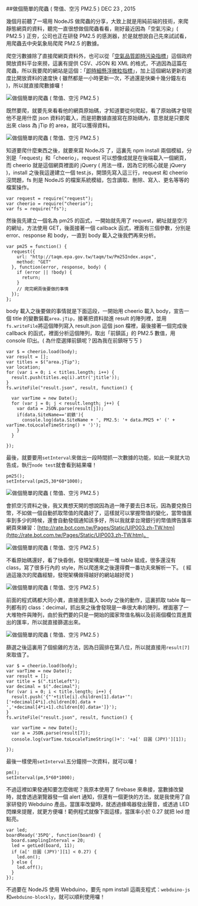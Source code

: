 <!-- @@master  = ../../_layout.html-->

<!-- @@block  =  jsBottom-->

<include src="../../_articles-js.html"></include>

<!-- @@close-->

<!-- @@block  =  css-->

<include src="../../_articles-css.html"></include>

<!-- @@close-->

<!-- @@block  =  articles-social-->

<include src="../../_articles-social.html"></include>

<!-- @@close-->

<!-- @@block  =  articles-footer-->

<include src="../../_articles.html"></include>

<!-- @@close-->

<!-- @@block  =  meta-->

<meta property="article:published_time" content="2015-12-23T23:50:00+01:00">

<meta name="keywords" content="spider,cheerio,爬蟲,網路爬蟲,request,nodejs,fs">

<meta name="description" content="幾個月前聽了一場用 NodeJS 做爬蟲的分享，大致上就是用純前端的技術，來爬靜態網頁的資料，聽完一直很想做個爬蟲看看，剛好最近因為「空氣污染」( PM2.5 ) 正夯，公司也正在研發 PM2.5 的感測器，於是就想說自己先來試試看，用爬蟲去中央氣象局爬爬 PM2.5 的數據。">

<meta itemprop="name" content="做個簡單的爬蟲 ( 幣值、空污 PM2.5 ) - OXXO.STUDIO">

<meta itemprop="image" content="http://www.oxxostudio.tw/img/articles/201512/20151223_1_01b.jpg">

<meta itemprop="description" content="幾個月前聽了一場用 NodeJS 做爬蟲的分享，大致上就是用純前端的技術，來爬靜態網頁的資料，聽完一直很想做個爬蟲看看，剛好最近因為「空氣污染」( PM2.5 ) 正夯，公司也正在研發 PM2.5 的感測器，於是就想說自己先來試試看，用爬蟲去中央氣象局爬爬 PM2.5 的數據。">

<meta property="og:title" content="做個簡單的爬蟲 ( 幣值、空污 PM2.5 ) - OXXO.STUDIO">

<meta property="og:url" content="http://www.oxxostudio.tw/articles/201512/spider-basic.html" target="_blank">

<meta property="og:image" content="http://www.oxxostudio.tw/img/articles/201512/20151223_1_01b.jpg">

<meta property="og:description" content="幾個月前聽了一場用 NodeJS 做爬蟲的分享，大致上就是用純前端的技術，來爬靜態網頁的資料，聽完一直很想做個爬蟲看看，剛好最近因為「空氣污染」( PM2.5 ) 正夯，公司也正在研發 PM2.5 的感測器，於是就想說自己先來試試看，用爬蟲去中央氣象局爬爬 PM2.5 的數據。">

<title>做個簡單的爬蟲 ( 幣值、空污 PM2.5 ) - OXXO.STUDIO</title> 

<!-- @@close-->

<!-- @@block  =  articles-content--> 

##做個簡單的爬蟲 ( 幣值、空污 PM2.5 ) <span class="article-date" tag="web">DEC 23	, 2015</span>

幾個月前聽了一場用 NodeJS 做爬蟲的分享，大致上就是用純前端的技術，來爬靜態網頁的資料，聽完一直很想做個爬蟲看看，剛好最近因為「空氣污染」( PM2.5 ) 正夯，公司也正在研發 PM2.5 的感測器，於是就想說自己先來試試看，用爬蟲去中央氣象局爬爬 PM2.5 的數據。

爬空污數據除了直接爬網頁資料外，也可以從「[空氣品質即時污染指標](http://data.gov.tw/node/6074)」這個政府開放資料平台來撈，這裏有提供 CSV、JSON 和 XML 的格式，不過因為這篇在爬蟲，所以我要爬的網站是這個：「[即時細懸浮微粒指標](http://taqm.epa.gov.tw/taqm/tw/Pm25Index.aspx)」，加上這個網站更新的速度比開放資料的速度快 ( 雖然都是一小時更新一次，不過還是快樂十幾分鐘左右 )，所以就直接爬數據囉！

![做個簡單的爬蟲 ( 幣值、空污 PM2.5 )](/img/articles/201512/20151223_1_02.jpg)

既然要爬，就要先來看看他的網頁原始碼，才知道要從何爬起，看了原始碼才發現他不是用什麼 json 資料的載入，而是把數據直接寫在原始碼內，意思就是只要爬出來 class 為 jTip 的 area，就可以獲得資料。

![做個簡單的爬蟲 ( 幣值、空污 PM2.5 )](/img/articles/201512/20151223_1_03.jpg)

知道要爬什麼東西之後，就要來寫 NodeJS 了，這裏先 npm install 兩個模組，分別是「request」和「cheerio」，request 可以想像成就是在後端載入一個網頁，而 cheerio 就是這個網頁裡面的 jQuery ( 用法一樣，因為它的核心就是 jQuery )，install 之後我這邊建立一個 test.js，開頭先寫入這三行，request 和 cheerio 沒問題，fs 則是 NodeJS 的檔案系統模組，包含讀取、刪除、寫入、更名等等的檔案操作。

	var request = require("request");
	var cheerio = require("cheerio");
	var fs = require("fs");

然後我先建立一個名為 pm25 的函式，一開始就先用了 request，網址就是空污的網址，方法使用 GET，後面接著一個 callback 函式，裡面有三個參數，分別是 error、response 和 body，一直到 body 載入之後我們再來分析。

	var pm25 = function() {
	  request({
	    url: "http://taqm.epa.gov.tw/taqm/tw/Pm25Index.aspx",
	    method: "GET"
	  }, function(error, response, body) {
	    if (error || !body) {
	      return;
	    }
	    // 爬完網頁後要做的事情
	  });
	};

body 載入之後要做的事情就是下面這段，一開始用 cheerio 載入 body，宣告一個 title 的變數裝載`area.jTip`，接著把資料拋進 result 的陣列裡，並用`fs.writeFile`將這個陣列寫入 result.json 這個 json 檔裡，最後接著一個完成後 callback 的函式，裡面分析這個陣列，取出「前鎮區」的 PM2.5 數值，用 console 印出。( 為什麼選擇前鎮呢？因為我在前鎮呀ㄎㄎ )

	var $ = cheerio.load(body);
	var result = [];
	var titles = $("area.jTip");
	var location;
	for (var i = 0; i < titles.length; i++) {
	  result.push(titles.eq(i).attr('jtitle'));
	}
	fs.writeFile("result.json", result, function() {

	  var varTime = new Date();
	  for (var j = 0; j < result.length; j++) {
	    var data = JSON.parse(result[j]);
	    if(data.SiteName=='前鎮'){
	      console.log(data.SiteName + ', PM2.5: '+ data.PM25 +' (' + varTime.toLocaleTimeString() + ')');
	    }
	  }

	});

最後，就要要用`setInterval`來做出一段時間抓一次數據的功能，如此一來就大功告成，執行`node test`就會看到結果囉！

	pm25();
	setInterval(pm25,30*60*1000);

![做個簡單的爬蟲 ( 幣值、空污 PM2.5 )](/img/articles/201512/20151223_1_04.jpg)

會抓空污資料之後，我又異想天開的想說因為過一陣子要去日本玩，因為要兌換日幣，不如做一個自動抓取幣值的爬蟲好了，這樣就可以掌握幣值的變化，當幣值匯率到多少的時候，還會自動發個通知該多好，所以我就拿台灣銀行的幣值牌告匯率網頁來練習：[http://rate.bot.com.tw/Pages/Static/UIP003.zh-TW.htm](http://rate.bot.com.tw/Pages/Static/UIP003.zh-TW.htm)。

![做個簡單的爬蟲 ( 幣值、空污 PM2.5 )](/img/articles/201512/20151223_1_05.jpg)

不看原始碼還好，看了快昏倒，發現架構就是一堆 table 組成，很多還沒有 class，寫了很多行內的 style，所以爬進來之後還得費一番功夫來解析一下。 ( 經過這幾次的爬蟲經驗，發現架構做得越好的網站越好爬 )

![做個簡單的爬蟲 ( 幣值、空污 PM2.5 )](/img/articles/201512/20151223_1_06.jpg)

前面的程式碼都大同小異，直接進到載入 body 之後的動作，這裏抓取 table 每一列都有的 class：decimal，抓出來之後會發現是一串很大串的陣列，裡面塞了一大堆物件與陣列，由於我們要的只是一開始的國家幣值名稱以及前兩個欄位買進賣出的匯率，所以就直接篩選出來。

![做個簡單的爬蟲 ( 幣值、空污 PM2.5 )](/img/articles/201512/20151223_1_07.jpg)

篩選之後這裏用了個偷雞的方法，因為日圓排在第八位，所以就直接用`result[7]`來取值了。

	var $ = cheerio.load(body);
	var varTime = new Date();
	var result = [];
	var title = $(".titleLeft");
	var decimal = $(".decimal");
	for (var i = 0; i < title.length; i++) {
	  result.push('{"'+title[i].children[1].data+'":['+decimal[4*i].children[0].data + ','+decimal[4*i+1].children[0].data+']}');
	}
	fs.writeFile("result.json", result, function() {

	  var varTime = new Date();
	  var a = JSON.parse(result[7]);
	  console.log(varTime.toLocaleTimeString()+': '+a[' 日圓 (JPY)'][1]);

	});

最後一樣使用`setInterval`五分鐘撈一次資料，就可以囉！

	pm();
	setInterval(pm,5*60*1000);

不過這裡如果發通知要怎麼做呢？我原本使用了 firebase 來串接，當數據改變時，就會透過瀏覽器發一個 alert 通知，但還有一個更快的方法，就是我使用了自家研發的 Webduino 產品，當匯率改變時，就透過蜂鳴器發出聲音，或透過 LED 閃爍來提醒，就更方便囉！範例程式就像下面這樣，當匯率小於 0.27 就把 led 燈點亮。

	var led;
	boardReady('35PQ', function(board) {
	  board.samplingInterval = 20;
	  led = getLed(board, 11);
	  if (a[' 日圓 (JPY)'][1] < 0.27) {
	    led.on();
	  } else {
	    led.off();
	  }
	});

不過要在 NodeJS 使用 Webduino，要先 npm install 這兩支程式：`webduino-js`和`webduino-blockly`，就可以順利使用囉！

<!-- @@close-->




